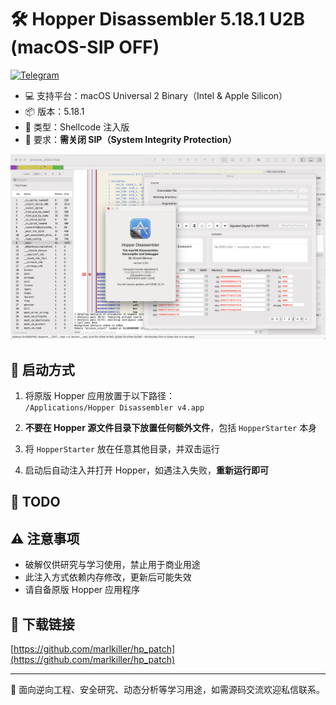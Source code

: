 # 🛠 Hopper Disassembler 5.18.1 U2B (macOS-SIP OFF)

[![Telegram](https://img.shields.io/badge/Join%20our%20Telegram-blue?logo=telegram)](https://t.me/dylib_dobby_hook_chat)

- 💻 支持平台：macOS Universal 2 Binary（Intel & Apple Silicon）
- 📦 版本：5.18.1
- 🧬 类型：Shellcode 注入版
- 🔐 要求：**需关闭 SIP（System Integrity Protection）**

![Hopper 注入成功界面](./HopperStarter/hp.png)

## 🚀 启动方式

1. 将原版 Hopper 应用放置于以下路径：  
   `/Applications/Hopper Disassembler v4.app`

2. **不要在 Hopper 源文件目录下放置任何额外文件**，包括 `HopperStarter` 本身

3. 将 `HopperStarter` 放在任意其他目录，并双击运行

4. 启动后自动注入并打开 Hopper，如遇注入失败，**重新运行即可**

## 🧪 TODO

<!-- - [ ] 支持在 **SIP 开启 (sip on)** 情况下运行   -->
<!-- - [ ] 支持 **静态注入 (static inject)**，无需每次运行注入器 -->

## ⚠️ 注意事项

- 破解仅供研究与学习使用，禁止用于商业用途
- 此注入方式依赖内存修改，更新后可能失效
- 请自备原版 Hopper 应用程序

## 🔗 下载链接

[https://github.com/marlkiller/hp_patch](https://github.com/marlkiller/hp_patch)

---

🧠 面向逆向工程、安全研究、动态分析等学习用途，如需源码交流欢迎私信联系。
